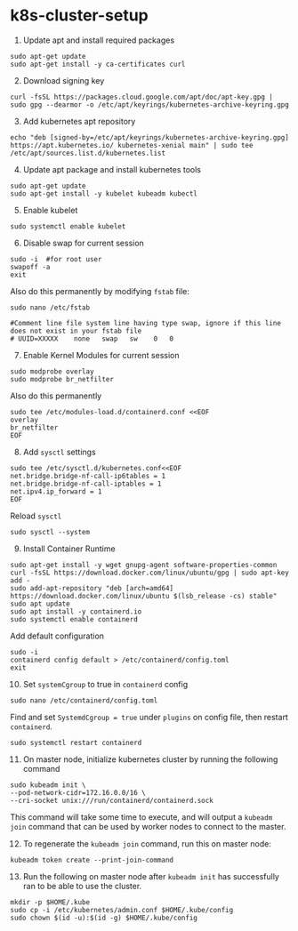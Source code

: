 # k8s-cluster-setup

1. Update apt and install required packages

  ```
  sudo apt-get update
  sudo apt-get install -y ca-certificates curl
  ```

2. Download signing key
  ```
  curl -fsSL https://packages.cloud.google.com/apt/doc/apt-key.gpg | sudo gpg --dearmor -o /etc/apt/keyrings/kubernetes-archive-keyring.gpg
  ```
3. Add kubernetes apt repository
  ```
  echo "deb [signed-by=/etc/apt/keyrings/kubernetes-archive-keyring.gpg] https://apt.kubernetes.io/ kubernetes-xenial main" | sudo tee /etc/apt/sources.list.d/kubernetes.list
  ```
4. Update apt package and install kubernetes tools
  ```
  sudo apt-get update
  sudo apt-get install -y kubelet kubeadm kubectl
  ```
5. Enable kubelet
  ```
  sudo systemctl enable kubelet
  ```
6. Disable swap for current session
  ```
  sudo -i  #for root user
  swapoff -a
  exit
  ```
  Also do this permanently by modifying `fstab` file:
  ```
  sudo nano /etc/fstab
  
  #Comment line file system line having type swap, ignore if this line does not exist in your fstab file
  # UUID=XXXXX    none   swap   sw    0   0
  ```
7. Enable Kernel Modules for current session 
  ```
  sudo modprobe overlay
  sudo modprobe br_netfilter
  ```
  Also do this permanently
  ```
  sudo tee /etc/modules-load.d/containerd.conf <<EOF
  overlay
  br_netfilter
  EOF
  ```
8. Add `sysctl` settings
  ```
  sudo tee /etc/sysctl.d/kubernetes.conf<<EOF
  net.bridge.bridge-nf-call-ip6tables = 1
  net.bridge.bridge-nf-call-iptables = 1
  net.ipv4.ip_forward = 1
  EOF
  ```
  Reload `sysctl`
  ```
  sudo sysctl --system
  ```
9. Install Container Runtime
  ```
  sudo apt-get install -y wget gnupg-agent software-properties-common
  curl -fsSL https://download.docker.com/linux/ubuntu/gpg | sudo apt-key add -
  sudo add-apt-repository "deb [arch=amd64] https://download.docker.com/linux/ubuntu $(lsb_release -cs) stable"
  sudo apt update
  sudo apt install -y containerd.io
  sudo systemctl enable containerd
  ```
  Add default configuration
  ```
  sudo -i
  containerd config default > /etc/containerd/config.toml
  exit
  ```
10. Set `systemCgroup` to true in `containerd` config
  ```
  sudo nano /etc/containerd/config.toml
  ```
  Find and set `SystemdCgroup = true` under `plugins` on config file, then restart `containerd`.
  ```
  sudo systemctl restart containerd
  ```

11. On master node, initialize kubernetes cluster by running the following command
  ```
  sudo kubeadm init \
  --pod-network-cidr=172.16.0.0/16 \
  --cri-socket unix:///run/containerd/containerd.sock
  ```
  This command will take some time to execute, and will output a `kubeadm join` command that can be used by worker nodes to connect to the master.
   
12. To regenerate the `kubeadm join` command, run this on master node:
  
  ```
  kubeadm token create --print-join-command
  ```
13. Run the following on master node after `kubeadm init` has successfully ran to be able to use the cluster.
  ```
  mkdir -p $HOME/.kube
  sudo cp -i /etc/kubernetes/admin.conf $HOME/.kube/config
  sudo chown $(id -u):$(id -g) $HOME/.kube/config
  ```
